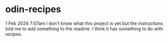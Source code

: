 # odin-recipes
1 Feb 2024 7:07am
I don't know what this project is yet but the instructions told me to add something to the readme. I think it has something to do with recipes. 
